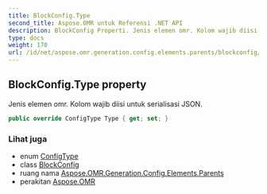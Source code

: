 ```yaml
---
title: BlockConfig.Type
second_title: Aspose.OMR untuk Referensi .NET API
description: BlockConfig Properti. Jenis elemen omr. Kolom wajib diisi untuk serialisasi JSON.
type: docs
weight: 170
url: /id/net/aspose.omr.generation.config.elements.parents/blockconfig/type/
---
```

## BlockConfig.Type property

Jenis elemen omr. Kolom wajib diisi untuk serialisasi JSON.

```csharp
public override ConfigType Type { get; set; }
```

### Lihat juga

* enum [ConfigType](../../../aspose.omr.generation.config.enums/configtype/)
* class [BlockConfig](../)
* ruang nama [Aspose.OMR.Generation.Config.Elements.Parents](../../blockconfig/)
* perakitan [Aspose.OMR](../../../)


